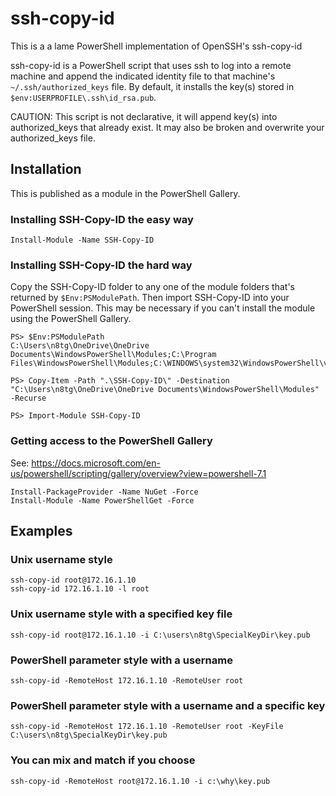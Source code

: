 # ssh-copy-id
This is a a lame PowerShell implementation of OpenSSH's ssh-copy-id

ssh-copy-id is a PowerShell script that uses ssh to log into a remote machine and append the
indicated identity file to that machine's `~/.ssh/authorized_keys` file. By default, it installs the key(s) stored in `$env:USERPROFILE\.ssh\id_rsa.pub`.  

CAUTION: This script is not declarative, it will append key(s) into authorized_keys that already exist. It may also be broken and overwrite your authorized_keys file. 

## Installation
This is published as a module in the PowerShell Gallery. 

### Installing SSH-Copy-ID the easy way
    Install-Module -Name SSH-Copy-ID 

### Installing SSH-Copy-ID the hard way
Copy the SSH-Copy-ID folder to any one of the module folders that's returned by `$Env:PSModulePath`. Then import SSH-Copy-ID into your PowerShell session. This may be necessary if you can't install the module using the PowerShell Gallery. 

    PS> $Env:PSModulePath
    C:\Users\n8tg\OneDrive\OneDrive Documents\WindowsPowerShell\Modules;C:\Program Files\WindowsPowerShell\Modules;C:\WINDOWS\system32\WindowsPowerShell\v1.0\Modules

    PS> Copy-Item -Path ".\SSH-Copy-ID\" -Destination "C:\Users\n8tg\OneDrive\OneDrive Documents\WindowsPowerShell\Modules" -Recurse

    PS> Import-Module SSH-Copy-ID

### Getting access to the PowerShell Gallery
See: https://docs.microsoft.com/en-us/powershell/scripting/gallery/overview?view=powershell-7.1

    Install-PackageProvider -Name NuGet -Force
    Install-Module -Name PowerShellGet -Force


## Examples

### Unix username style
    ssh-copy-id root@172.16.1.10 
    ssh-copy-id 172.16.1.10 -l root 

### Unix username style with a specified key file
    ssh-copy-id root@172.16.1.10 -i C:\users\n8tg\SpecialKeyDir\key.pub

### PowerShell parameter style with a username
    ssh-copy-id -RemoteHost 172.16.1.10 -RemoteUser root  

### PowerShell parameter style with a username and a specific key
    ssh-copy-id -RemoteHost 172.16.1.10 -RemoteUser root -KeyFile C:\users\n8tg\SpecialKeyDir\key.pub

### You can mix and match if you choose
    ssh-copy-id -RemoteHost root@172.16.1.10 -i c:\why\key.pub

